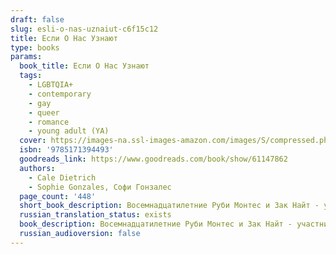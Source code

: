 ```yaml
---
draft: false
slug: esli-o-nas-uznaiut-c6f15c12
title: Если О Нас Узнают
type: books
params:
  book_title: Если О Нас Узнают
  tags:
    - LGBTQIA+
    - contemporary
    - gay
    - queer
    - romance
    - young adult (YA)
  cover: https://images-na.ssl-images-amazon.com/images/S/compressed.photo.goodreads.com/books/1653252011i/61147862.jpg
  isbn: '9785171394493'
  goodreads_link: https://www.goodreads.com/book/show/61147862
  authors:
    - Cale Dietrich
    - Sophie Gonzales, Софи Гонзалес
  page_count: '448'
  short_book_description: Восемнадцатилетние Руби Монтес и Зак Найт - участники бой-бэнда Saturday, одного из крупнейших в Америке. Вместе с товарищами по группе, Энджелом Фаном и Джоном Бракстоном, они разбивают сердца...
  russian_translation_status: exists
  book_description: Восемнадцатилетние Руби Монтес и Зак Найт - участники бой-бэнда Saturday, одного из крупнейших в Америке. Вместе с товарищами по группе, Энджелом Фаном и Джоном Бракстоном, они разбивают сердца фанаток перед камерами и лучшие друзья за кулисами.Во время европейского тура с сумасшедшим графиком и минимальным надзором Рубену и Заку приходится полагаться друга на друга все больше и их отношения становятся ближе. Но едва они решают признаться во всем своим поклонникам, как понимают, что никогда не получат ту поддержку, которая им по-настоящему нужна.Когда мир трещит по швам, останется только крепче держаться друг за друга.
  russian_audioversion: false
---
```


